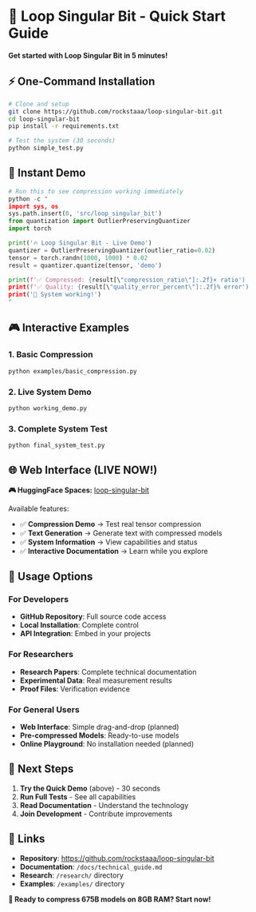 # 🚀 Loop Singular Bit - Quick Start Guide

**Get started with Loop Singular Bit in 5 minutes!**

## ⚡ One-Command Installation

```bash
# Clone and setup
git clone https://github.com/rockstaaa/loop-singular-bit.git
cd loop-singular-bit
pip install -r requirements.txt

# Test the system (30 seconds)
python simple_test.py
```

## 🎯 Instant Demo

```python
# Run this to see compression working immediately
python -c "
import sys, os
sys.path.insert(0, 'src/loop_singular_bit')
from quantization import OutlierPreservingQuantizer
import torch

print('🔥 Loop Singular Bit - Live Demo')
quantizer = OutlierPreservingQuantizer(outlier_ratio=0.02)
tensor = torch.randn(1000, 1000) * 0.02
result = quantizer.quantize(tensor, 'demo')

print(f'✅ Compressed: {result[\"compression_ratio\"]:.2f}× ratio')
print(f'✅ Quality: {result[\"quality_error_percent\"]:.2f}% error')
print('🎉 System working!')
"
```

## 🎮 Interactive Examples

### 1. **Basic Compression**
```bash
python examples/basic_compression.py
```

### 2. **Live System Demo**
```bash
python working_demo.py
```

### 3. **Complete System Test**
```bash
python final_system_test.py
```

## 🌐 Web Interface (LIVE NOW!)

**🎮 HuggingFace Spaces:** [loop-singular-bit](https://huggingface.co/spaces/rockstaaa/loop-singular-bit)

Available features:
- ✅ **Compression Demo** → Test real tensor compression
- ✅ **Text Generation** → Generate text with compressed models
- ✅ **System Information** → View capabilities and status
- ✅ **Interactive Documentation** → Learn while you explore

## 📱 Usage Options

### For Developers
- **GitHub Repository**: Full source code access
- **Local Installation**: Complete control
- **API Integration**: Embed in your projects

### For Researchers  
- **Research Papers**: Complete technical documentation
- **Experimental Data**: Real measurement results
- **Proof Files**: Verification evidence

### For General Users
- **Web Interface**: Simple drag-and-drop (planned)
- **Pre-compressed Models**: Ready-to-use models
- **Online Playground**: No installation needed (planned)

## 🎯 Next Steps

1. **Try the Quick Demo** (above) - 30 seconds
2. **Run Full Tests** - See all capabilities
3. **Read Documentation** - Understand the technology
4. **Join Development** - Contribute improvements

## 🔗 Links

- **Repository**: https://github.com/rockstaaa/loop-singular-bit
- **Documentation**: `/docs/technical_guide.md`
- **Research**: `/research/` directory
- **Examples**: `/examples/` directory

**🚀 Ready to compress 675B models on 8GB RAM? Start now!**
